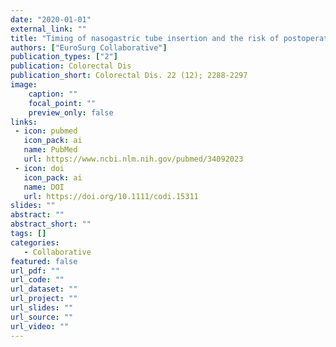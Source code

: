 ```yaml
---
date: "2020-01-01"
external_link: ""
title: "Timing of nasogastric tube insertion and the risk of postoperative pneumonia: an international, prospective cohort study"
authors: ["EuroSurg Collaborative"]
publication_types: ["2"]
publication: Colorectal Dis
publication_short: Colorectal Dis. 22 (12); 2288-2297
image:
    caption: ""
    focal_point: ""
    preview_only: false
links:
 - icon: pubmed
   icon_pack: ai
   name: PubMed
   url: https://www.ncbi.nlm.nih.gov/pubmed/34092023
 - icon: doi
   icon_pack: ai
   name: DOI
   url: https://doi.org/10.1111/codi.15311
slides: ""
abstract: ""
abstract_short: ""
tags: []
categories: 
   - Collaborative
featured: false
url_pdf: ""
url_code: ""
url_dataset: ""
url_project: ""
url_slides: ""
url_source: ""
url_video: ""
---
```


